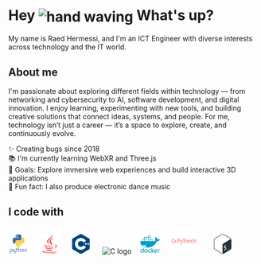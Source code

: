<h1 align="left">
  Hey
  <img   src="https://camo.githubusercontent.com/fa3b9292d0f2bfe0e30c0d8b0e0fb7ad611ffdf5452a610f621dbf137c3f5a5c/68747470733a2f2f656d6f6a69732e736c61636b6d6f6a69732e636f6d2f656d6f6a69732f696d616765732f313537373330353530352f373337332f68616e645f776176652e6769663f31353737333035353035"
    alt="hand waving"
    style="width:1.4em; height:1.4em; vertical-align:middle;"
  />
  What's up?
</h1>

<p align="left">
  My name is Raed Hermessi, and I'm an ICT Engineer with diverse interests across technology and the IT world.
</p>

<h2 align="left">About me</h2>

<p align="left">
  I'm passionate about exploring different fields within technology — from networking and cybersecurity to AI, software development, and digital innovation.  
  I enjoy learning, experimenting with new tools, and building creative solutions that connect ideas, systems, and people.  
  For me, technology isn’t just a career — it’s a space to explore, create, and continuously evolve.
</p>



<p align="left"><p align="left">
  ✨ Creating bugs since 2018<br>
  📚 I'm currently learning WebXR and Three.js<br>
  🎯 Goals: Explore immersive web experiences and build interactive 3D applications<br>
  🎲 Fun fact: I also produce electronic dance music
</p>
</p>

###

<h2 align="left">I code with</h2>

###

<div align="left">
  
  <img src="https://github.com/devicons/devicon/blob/v2.17.0/icons/python/python-original-wordmark.svg" height="40" alt="Python logo" href="https://www.python.org"/>
  <img width="15" />
  <img src="https://github.com/devicons/devicon/blob/v2.17.0/icons/java/java-plain.svg" height="40" alt="Java logo" href="https://www.java.com/en"/>
  <img width="15" />
  <img src="https://github.com/devicons/devicon/blob/v2.17.0/icons/cplusplus/cplusplus-plain.svg" height="40" alt="C++ logo" href="https://cplusplus.com"/>
  <img width="15" />
  <img src="(https://github.com/devicons/devicon/blob/v2.16.0/icons/c/c-original.svg" height="40" alt="C logo" href="https://www.c-language.org"/>
  <img width="10" />
  <img src="https://github.com/devicons/devicon/blob/v2.17.0/icons/docker/docker-plain-wordmark.svg" height="40" alt="Docker logo" href="https://www.docker.com"/>
  <img width="15" />
  <img src="https://github.com/devicons/devicon/blob/v2.17.0/icons/pytorch/pytorch-plain-wordmark.svg" height="50" alt="PyTorch logo" href="https://pytorch.org" />
  <img width="25" />

  <img src="https://github.com/devicons/devicon/blob/v2.15.0/icons/bash/bash-original.svg" height="40" alt="bash logo" href="https://www.gnu.org/software/bash/bash.html"/>


</div>

###
